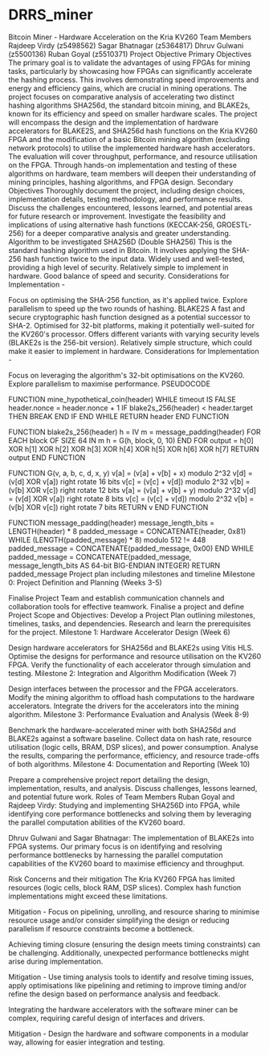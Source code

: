 # DRRS_miner

Bitcoin Miner - Hardware Acceleration on the Kria KV260
Team Members
Rajdeep Virdy (z5498562)
Sagar Bhatnagar (z5364817)
Dhruv Gulwani (z5500136)
Ruban Goyal (z5510371)
Project Objective
Primary Objectives
The primary goal is to validate the advantages of using FPGAs for mining tasks, particularly by showcasing how FPGAs can significantly accelerate the hashing process. This involves demonstrating speed improvements and energy and efficiency gains, which are crucial in mining operations.
The project focuses on comparative analysis of accelerating two distinct hashing algorithms SHA256d, the standard bitcoin mining, and BLAKE2s, known for its efficiency and speed on smaller hardware scales.
The project will encompass the design and the implementation of hardware accelerators for BLAKE2S, and SHA256d hash functions on the Kria KV260 FPGA and the modification of a basic Bitcoin mining algorithm (excluding network protocols) to utilise the implemented hardware hash accelerators. The evaluation will cover throughput, performance, and resource utilisation on the FPGA.
Through hands-on implementation and testing of these algorithms on hardware, team members will deepen their understanding of mining principles, hashing algorithms, and FPGA design.
Secondary Objectives
Thoroughly document the project, including design choices, implementation details, testing methodology, and performance results. Discuss the challenges encountered, lessons learned, and potential areas for future research or improvement.
Investigate the feasibility and implications of using alternative hash functions (KECCAK-256, GROESTL-256) for a deeper comparative analysis and greater understanding.
Algorithm to be investigated
SHA256D (Double SHA256)
This is the standard hashing algorithm used in Bitcoin. It involves applying the SHA-256 hash function twice to the input data.
Widely used and well-tested, providing a high level of security.
Relatively simple to implement in hardware.
Good balance of speed and security.
Considerations for Implementation -

Focus on optimising the SHA-256 function, as it's applied twice.
Explore parallelism to speed up the two rounds of hashing.
BLAKE2S
A fast and secure cryptographic hash function designed as a potential successor to SHA-2.
Optimised for 32-bit platforms, making it potentially well-suited for the KV260's processor.
Offers different variants with varying security levels (BLAKE2s is the 256-bit version).
Relatively simple structure, which could make it easier to implement in hardware.
Considerations for Implementation -

Focus on leveraging the algorithm's 32-bit optimisations on the KV260.
Explore parallelism to maximise performance.
PSEUDOCODE

FUNCTION mine_hypothetical_coin(header)
    WHILE timeout IS FALSE
        header.nonce = header.nonce + 1
        IF blake2s_256(header) < header.target THEN
            BREAK
        END IF
    END WHILE
    RETURN header
END FUNCTION

FUNCTION blake2s_256(header)
    h = IV
    m = message_padding(header)
    FOR EACH block OF SIZE 64 IN m
        h = G(h, block, 0, 10)
    END FOR
    output = h[0] XOR h[1] XOR h[2] XOR h[3] XOR h[4] XOR h[5] XOR h[6] XOR h[7]
    RETURN output
END FUNCTION

FUNCTION G(v, a, b, c, d, x, y)
    v[a] = (v[a] + v[b] + x) modulo 2^32
    v[d] = (v[d] XOR v[a]) right rotate 16 bits
    v[c] = (v[c] + v[d]) modulo 2^32
    v[b] = (v[b] XOR v[c]) right rotate 12 bits
    v[a] = (v[a] + v[b] + y) modulo 2^32
    v[d] = (v[d] XOR v[a]) right rotate 8 bits
    v[c] = (v[c] + v[d]) modulo 2^32
    v[b] = (v[b] XOR v[c]) right rotate 7 bits
    RETURN v
END FUNCTION

FUNCTION message_padding(header)
    message_length_bits = LENGTH(header) * 8
    padded_message = CONCATENATE(header, 0x81)
    WHILE (LENGTH(padded_message) * 8) modulo 512 != 448
        padded_message = CONCATENATE(padded_message, 0x00)
    END WHILE
    padded_message = CONCATENATE(padded_message, message_length_bits AS 64-bit BIG-ENDIAN INTEGER)
    RETURN padded_message
Project plan including milestones and timeline
Milestone 0: Project Definition and Planning (Weeks 3-5)

Finalise Project Team and establish communication channels and collaboration tools for effective teamwork.
Finalise a project and define Project Scope and Objectives:
Develop a Project Plan outlining milestones, timelines, tasks, and dependencies.
Research and learn the prerequisites for the project.
Milestone 1: Hardware Accelerator Design (Week 6)

Design hardware accelerators for SHA256d and BLAKE2s using Vitis HLS.
Optimise the designs for performance and resource utilisation on the KV260 FPGA.
Verify the functionality of each accelerator through simulation and testing.
Milestone 2: Integration and Algorithm Modification (Week 7)

Design interfaces between the processor and the FPGA accelerators.
Modify the mining algorithm to offload hash computations to the hardware accelerators.
Integrate the drivers for the accelerators into the mining algorithm.
Milestone 3: Performance Evaluation and Analysis (Week 8-9)

Benchmark the hardware-accelerated miner with both SHA256d and BLAKE2s against a software baseline.
Collect data on hash rate, resource utilisation (logic cells, BRAM, DSP slices), and power consumption.
Analyse the results, comparing the performance, efficiency, and resource trade-offs of both algorithms.
Milestone 4: Documentation and Reporting (Week 10)

Prepare a comprehensive project report detailing the design, implementation, results, and analysis.
Discuss challenges, lessons learned, and potential future work.
Roles of Team Members
Ruban Goyal and Rajdeep Virdy: Studying and implementing SHA256D into FPGA, while identifying core performance bottlenecks and solving them by leveraging the parallel computation abilities of the KV260 board.

Dhruv Gulwani and Sagar Bhatnagar: The implementation of BLAKE2s into FPGA systems. Our primary focus is on identifying and resolving performance bottlenecks by harnessing the parallel computation capabilities of the KV260 board to maximise efficiency and throughput.

Risk Concerns and their mitigation
The Kria KV260 FPGA has limited resources (logic cells, block RAM, DSP slices). Complex hash function implementations might exceed these limitations.

Mitigation - Focus on pipelining, unrolling, and resource sharing to minimise resource usage and/or consider simplifying the design or reducing parallelism if resource constraints become a bottleneck.

Achieving timing closure (ensuring the design meets timing constraints) can be challenging. Additionally, unexpected performance bottlenecks might arise during implementation.

Mitigation - Use timing analysis tools to identify and resolve timing issues, apply optimisations like pipelining and retiming to improve timing and/or refine the design based on performance analysis and feedback.

Integrating the hardware accelerators with the software miner can be complex, requiring careful design of interfaces and drivers.

Mitigation - Design the hardware and software components in a modular way, allowing for easier integration and testing.
